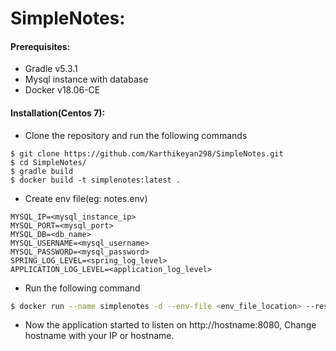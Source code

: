 # SimpleNotes:

#### Prerequisites:
  - Gradle v5.3.1
  - Mysql instance with database
  - Docker v18.06-CE
#### Installation(Centos 7):

  - Clone the repository and run the following commands
 ```
 $ git clone https://github.com/Karthikeyan298/SimpleNotes.git
 $ cd SimpleNotes/
 $ gradle build
 $ docker build -t simplenotes:latest .
 ```
  - Create env file(eg: notes.env)
  ```
  MYSQL_IP=<mysql_instance_ip>
MYSQL_PORT=<mysql_port>
MYSQL_DB=<db_name>
MYSQL_USERNAME=<mysql_username>
MYSQL_PASSWORD=<mysql_password>
SPRING_LOG_LEVEL=<spring_log_level>
APPLICATION_LOG_LEVEL=<application_log_level>
```
  - Run the following command
 ``` sh
 $ docker run --name simplenotes -d --env-file <env_file_location> --restart always -p 8080:8080 simplenotes:latest
 ```
  - Now the application started to listen on http://hostname:8080, Change hostname with your IP or hostname.
